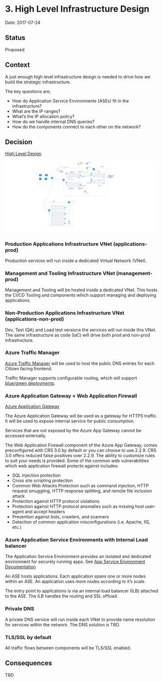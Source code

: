 # 3. High Level Infrastructure Design

Date: 2017-07-24

## Status

Proposed

## Context

A just enough high level infrastructure design is needed to drive how we build the strategic infrastructure.

The key questions are;
- How do Application Service Environments (ASEs) fit in the infrastructure?
- What are the IP ranges?
-  What’s the IP allocation policy?
-  How do we handle internal DNS queries?
-  How do the components connect to each other on the network?


## Decision

[High Level Design](https://www.lucidchart.com/documents/edit/69b50fa0-77e7-43b5-92ed-1933abb10a80)

![](../../img/high-level-infra-design.png)

### Production Applications Infrastructure VNet (applications-prod)
Production services will run inside a dedicated Virtual Network (VNet). 

### Management and Tooling Infrastructure VNet (management-prod)
Management and Tooling will be hosted inside a dedicated VNet. This hosts the CI/CD Tooling and components which support  managing and deploying applications. 
 
### Non-Production Applications Infrastructure VNet (applications-non-prod)
Dev, Test (QA) and Load test versions the services will run inside this VNet. The same infrastructure as code (IaC) will drive both prod and non-prod infrastructure.

### Azure Traffic Manager 
[Azure Traffic Manager](https://azure.microsoft.com/en-gb/services/traffic-manager/) will be used to host the public DNS entries for each Citizen facing frontend. 

Traffic Manager supports configurable routing, which will support [blue/green deployments](https://martinfowler.com/bliki/BlueGreenDeployment.html).

### Azure Application Gateway + Web Application Firewall
[Azure Application Gateway](https://docs.microsoft.com/en-us/azure/application-gateway/application-gateway-introduction)

The Azure Application Gateway will be used as a gateway for HTTPS traffic. It will be used to expose internal service for public consumption. 

Services that are not exposed by the Azure App Gateway cannot be accessed externally. 

The Web Application Firewall component of the Azure App Gateway,  comes preconfigured with CRS 3.0 by default or you can choose to use 2.2.9. CRS 3.0 offers reduced false positives over 2.2.9. The ability to customize rules to suit your needs is provided. Some of the common web vulnerabilities which web application firewall protects against includes:

- SQL injection protection
- Cross site scripting protection
- Common Web Attacks Protection such as command injection, HTTP request smuggling, HTTP response splitting, and remote file inclusion attack
- Protection against HTTP protocol violations
- Protection against HTTP protocol anomalies such as missing host user-agent and accept headers
- Prevention against bots, crawlers, and scanners
- Detection of common application misconfigurations (i.e. Apache, IIS, etc.) 


### Azure Application Service Environments with Internal Load balancer

The Application Service Environment provides an isolated and dedicated environment for securely running apps. See [App Service Environment Documentation](https://docs.microsoft.com/en-us/azure/app-service/app-service-environment/readme)

An ASE hosts applications. Each application spans one or more nodes within an ASE. An application uses more nodes according
to it’s scale.

The entry point to applications is via an internal load balancer  (ILB) attached to the ASE. The ILB handles the routing and SSL offload. 



### Private DNS 

A private DNS service will run inside each VNet to provide name resolution for services within the network. 
The DNS solution is TBD.

### TLS/SSL by default

All traffic flows between components will be TLS/SSL enabled. 

## Consequences

TBD 

